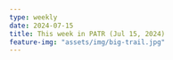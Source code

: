 ```yaml
---
type: weekly
date: 2024-07-15
title: This week in PATR (Jul 15, 2024)
feature-img: "assets/img/big-trail.jpg"
---
```



